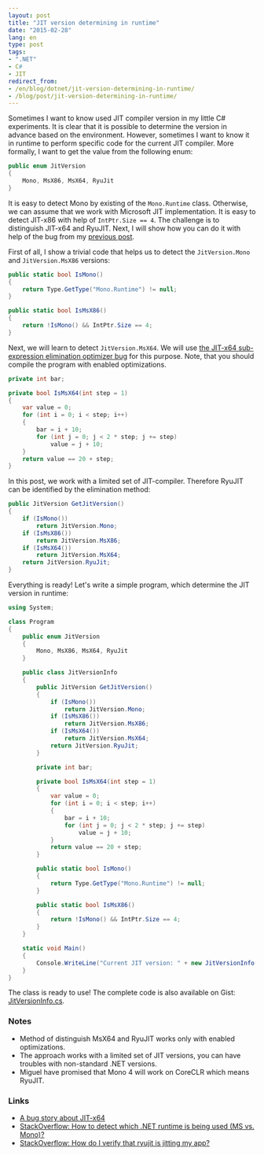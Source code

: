```yaml
---
layout: post
title: "JIT version determining in runtime"
date: "2015-02-28"
lang: en
type: post
tags:
- ".NET"
- C#
- JIT
redirect_from:
- /en/blog/dotnet/jit-version-determining-in-runtime/
- /blog/post/jit-version-determining-in-runtime/
---
```


Sometimes I want to know used JIT compiler version in my little C# experiments. It is clear that it is possible to determine the version in advance based on the environment. However, sometimes I want to know it in runtime to perform specific code for the current JIT compiler. More formally, I want to get the value from the following enum:

```cs
public enum JitVersion
{
    Mono, MsX86, MsX64, RyuJit
}
```

It is easy to detect Mono by existing of the `Mono.Runtime` class. Otherwise, we can assume that we work with Microsoft JIT implementation. It is easy to detect JIT-x86 with help of `IntPtr.Size == 4`. The challenge is to distinguish JIT-x64 and RyuJIT. Next, I will show how you can do it with help of the bug from my [previous post](http://aakinshin.net/en/blog/dotnet/subexpression-elimination-bug-in-jit-x64/).

<!--more-->

First of all, I show a trivial code that helps us to detect the `JitVersion.Mono` and `JitVersion.MsX86` versions:

```cs
public static bool IsMono()
{
    return Type.GetType("Mono.Runtime") != null;
}

public static bool IsMsX86()
{
    return !IsMono() && IntPtr.Size == 4;
}
```

Next, we will learn to detect `JitVersion.MsX64`. We will use [the JIT-x64 sub-expression elimination optimizer bug](http://aakinshin.net/en/blog/dotnet/subexpression-elimination-bug-in-jit-x64/) for this purpose. Note, that you should compile the program with enabled optimizations.

```cs
private int bar;

private bool IsMsX64(int step = 1)
{
    var value = 0;
    for (int i = 0; i < step; i++)
    {
        bar = i + 10;
        for (int j = 0; j < 2 * step; j += step)
            value = j + 10;
    }
    return value == 20 + step;
}
```

In this post, we work with a limited set of JIT-compiler. Therefore RyuJIT can be identified by the elimination method:

```cs
public JitVersion GetJitVersion()
{
    if (IsMono())
        return JitVersion.Mono;
    if (IsMsX86())
        return JitVersion.MsX86;
    if (IsMsX64())
        return JitVersion.MsX64;
    return JitVersion.RyuJit;
}
```

Everything is ready! Let's write a simple program, which determine the JIT version in runtime:

```cs
using System;

class Program
{
    public enum JitVersion
    {
        Mono, MsX86, MsX64, RyuJit
    }

    public class JitVersionInfo
    {
        public JitVersion GetJitVersion()
        {
            if (IsMono())
                return JitVersion.Mono;
            if (IsMsX86())
                return JitVersion.MsX86;
            if (IsMsX64())
                return JitVersion.MsX64;
            return JitVersion.RyuJit;
        }

        private int bar;

        private bool IsMsX64(int step = 1)
        {
            var value = 0;
            for (int i = 0; i < step; i++)
            {
                bar = i + 10;
                for (int j = 0; j < 2 * step; j += step)
                    value = j + 10;
            }
            return value == 20 + step;
        }

        public static bool IsMono()
        {
            return Type.GetType("Mono.Runtime") != null;
        }

        public static bool IsMsX86()
        {
            return !IsMono() && IntPtr.Size == 4;
        }
    }

    static void Main()
    {
        Console.WriteLine("Current JIT version: " + new JitVersionInfo().GetJitVersion());
    }
}
```

The class is ready to use! The complete code is also available on Gist: [JitVersionInfo.cs](https://gist.github.com/AndreyAkinshin/0506ad10faf0c2a7b1cb).

### Notes

* Method of distinguish MsX64 and RyuJIT works only with enabled optimizations.
* The approach works with a limited set of JIT versions, you can have troubles with non-standard .NET versions.
* Miguel have promised that Mono 4 will work on CoreCLR which means RyuJIT.

### Links

* [A bug story about JIT-x64](http://aakinshin.net/en/blog/dotnet/subexpression-elimination-bug-in-jit-x64/)
* [StackOverflow: How to detect which .NET runtime is being used (MS vs. Mono)?](http://stackoverflow.com/q/721161/184842)
* [StackOverflow: How do I verify that ryujit is jitting my app?](http://stackoverflow.com/q/22422021/184842)